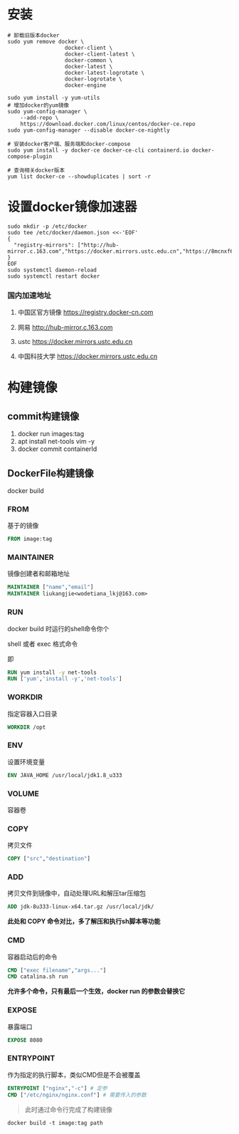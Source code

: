 # 安装

```shell
# 卸载旧版本docker
sudo yum remove docker \
                  docker-client \
                  docker-client-latest \
                  docker-common \
                  docker-latest \
                  docker-latest-logrotate \
                  docker-logrotate \
                  docker-engine

sudo yum install -y yum-utils
# 增加docker的yum镜像
sudo yum-config-manager \
    --add-repo \
    https://download.docker.com/linux/centos/docker-ce.repo
sudo yum-config-manager --disable docker-ce-nightly

# 安装docker客户端、服务端和docker-compose
sudo yum install -y docker-ce docker-ce-cli containerd.io docker-compose-plugin

# 查询相关docker版本
yum list docker-ce --showduplicates | sort -r
```

# 设置docker镜像加速器

```shell
sudo mkdir -p /etc/docker
sudo tee /etc/docker/daemon.json <<-'EOF'
{
  "registry-mirrors": ["http://hub-mirror.c.163.com","https://docker.mirrors.ustc.edu.cn","https://8mcnxf6j.mirror.aliyuncs.com"]
}
EOF
sudo systemctl daemon-reload
sudo systemctl restart docker
```

### 国内加速地址

1. 中国区官方镜像
    https://registry.docker-cn.com

2. 网易
    http://hub-mirror.c.163.com

3. ustc 
    https://docker.mirrors.ustc.edu.cn

4. 中国科技大学
    https://docker.mirrors.ustc.edu.cn

# 构建镜像



## commit构建镜像

1. docker run images:tag
2. apt install net-tools vim -y
3. docker commit containerId



## DockerFile构建镜像

docker build



### FROM

基于的镜像

```dockerfile
FROM image:tag	
```



### MAINTAINER

镜像创建者和邮箱地址

```dockerfile
MAINTAINER ["name","email"]
MAINTAINER liukangjie<wodetiana_lkj@163.com>
```



### RUN

docker build 时运行的shell命令你个

shell 或者 exec 格式命令

即

```dockerfile
RUN yum install -y net-tools
RUN ['yum','install -y','net-tools']
```



### WORKDIR

指定容器入口目录

```dockerfile
WORKDIR /opt
```



### ENV

设置环境变量

```dockerfile
ENV JAVA_HOME /usr/local/jdk1.8_u333
```



### VOLUME

容器卷



### COPY

拷贝文件

```dockerfile
COPY ["src","destination"]
```



### ADD

拷贝文件到镜像中，自动处理URL和解压tar压缩包

```dockerfile
ADD jdk-8u333-linux-x64.tar.gz /usr/local/jdk/
```

**此处和 COPY 命令对比，多了解压和执行sh脚本等功能**



### CMD

容器启动后的命令

```dockerfile
CMD ["exec filename","args..."]
CMD catalina.sh run
```

**允许多个命令，只有最后一个生效，docker run 的参数会替换它**



### EXPOSE

暴露端口

```dockerfile
EXPOSE 8080
```



### ENTRYPOINT

作为指定的执行脚本，类似CMD但是不会被覆盖

```dockerfile
ENTRYPOINT ["nginx","-c"] # 定参
CMD ["/etc/nginx/nginx.conf"] # 需要传入的参数 
```



> 此时通过命令行完成了构建镜像

```shell
docker build -t image:tag path
```

